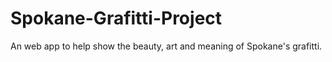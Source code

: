 # Spokane-Grafitti-Project
An web app to help show the beauty, art and meaning of Spokane's grafitti.
